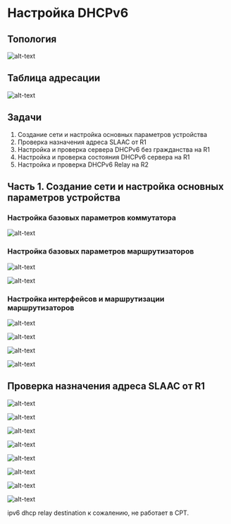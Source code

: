 # Настройка DHCPv6
## Топология
![alt-text](https://raw.githubusercontent.com/rpv101101/OTUS-homework/main/lab8/IMG/top1.png "Топология")
## Таблица адресации
![alt-text](https://raw.githubusercontent.com/rpv101101/OTUS-homework/main/lab8/IMG/RT1.png "Таблица адресации")

## Задачи
1. Создание сети и настройка основных параметров устройства
2. Проверка назначения адреса SLAAC от R1
3. Настройка и проверка сервера DHCPv6 без гражданства на R1
4. Настройка и проверка состояния DHCPv6 сервера на R1
5. Настройка и проверка DHCPv6 Relay на R2
## Часть 1. Создание сети и настройка основных параметров устройства

### Настройка базовых параметров коммутатора

![alt-text](https://raw.githubusercontent.com/rpv101101/OTUS-homework/main/lab8/IMG/1_S1_setup.png "Настройка коммутатора S1")

### Настройка базовых параметров маршрутизаторов 

![alt-text](https://raw.githubusercontent.com/rpv101101/OTUS-homework/main/lab8/IMG/3_R3_setup.png "Настройка маршрутизатора R1")

![alt-text](https://raw.githubusercontent.com/rpv101101/OTUS-homework/main/lab8/IMG/3_R2_setup.png "Настройка маршрутизатора R2")

### Настройка интерфейсов и маршрутизации маршрутизаторов

![alt-text](https://raw.githubusercontent.com/rpv101101/OTUS-homework/main/lab8/IMG/5_R2_setup.png)

![alt-text](https://raw.githubusercontent.com/rpv101101/OTUS-homework/main/lab8/IMG/6_R1_sh_int.png)



![alt-text](https://raw.githubusercontent.com/rpv101101/OTUS-homework/main/lab8/IMG/8_PCA_DHCP1.png)

![alt-text](https://raw.githubusercontent.com/rpv101101/OTUS-homework/main/lab8/IMG/9_PCB_DHCP1.png)

## Проверка назначения адреса SLAAC от R1
![alt-text](https://raw.githubusercontent.com/rpv101101/OTUS-homework/main/lab8/IMG/1.png)

![alt-text](https://raw.githubusercontent.com/rpv101101/OTUS-homework/main/lab8/IMG/2.png)

![alt-text](https://raw.githubusercontent.com/rpv101101/OTUS-homework/main/lab8/IMG/3.png)

![alt-text](https://raw.githubusercontent.com/rpv101101/OTUS-homework/main/lab8/IMG/4.png)

![alt-text](https://raw.githubusercontent.com/rpv101101/OTUS-homework/main/lab8/IMG/5.png)

![alt-text](https://raw.githubusercontent.com/rpv101101/OTUS-homework/main/lab8/IMG/6.png)

![alt-text](https://raw.githubusercontent.com/rpv101101/OTUS-homework/main/lab8/IMG/7.png)

![alt-text](https://raw.githubusercontent.com/rpv101101/OTUS-homework/main/lab8/IMG/8.png)

ipv6 dhcp relay destination к сожалению, не работает в CPT. 
